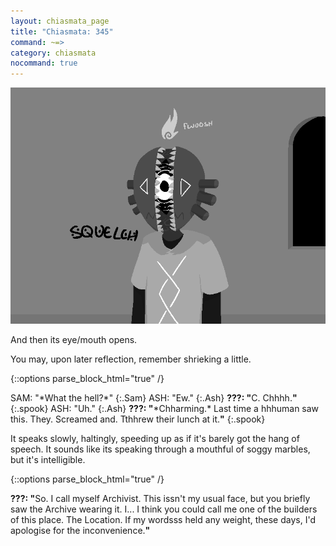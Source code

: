 ```yaml
---
layout: chiasmata_page
title: "Chiasmata: 345"
command: ~=>
category: chiasmata
nocommand: true
---
```


![345](/chiasmata/images/narrative/343.png)

And then its eye/mouth opens.

You may, upon later reflection, remember shrieking a little.

{::options parse_block_html="true" /}
<div class="dialogue">
SAM: "*What the hell?*" 
{:.Sam}
ASH: "Ew." 
{:.Ash}
<b>???: "</b>C. Chhhh.<b>"</b> 
{:.spook}
ASH: "Uh." 
{:.Ash}
<b>???: "</b>*Chharming.* Last time a hhhuman saw this. They. Screamed and. Tthhrew their lunch at it.<b>"</b> 
{:.spook}
</div>

It speaks slowly, haltingly, speeding up as if it's barely got the hang of speech. It sounds like its speaking through a mouthful of soggy marbles, but it's intelligible.

{::options parse_block_html="true" /}
<div class="dialogue spook">
<b>???: "</b>So. I call myself Archivist. This issn't my usual face, but you briefly saw the Archive wearing it. I... I think you could call me one of the builders of this place. The Location. If my wordsss held any weight, these days, I'd apologise for the inconvenience.<b>"</b>
</div>